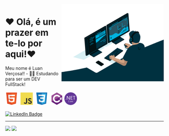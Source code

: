 <img src = "code.gif" width = "325px" align = "right">

# ❤ Olá, é um prazer em te-lo por aqui!❤
  <div id="badges">
</div>
 Meu nome é Luan Verçosa!!
- 👩‍💻 Estudando para ser um DEV FullStack!
<div>
  <br/>
 </div>
<div> 
  <img src="https://github.com/devicons/devicon/blob/master/icons/html5/html5-original.svg" title="HTML5" alt="HTML" width="40" height="40"/>&nbsp;
  <img src="https://github.com/devicons/devicon/blob/master/icons/javascript/javascript-original.svg" title="JavaScript" alt="JavaScript" width="40" height="40"/>&nbsp;
  <img src="https://raw.githubusercontent.com/devicons/devicon/master/icons/css3/css3-original.svg" alt="CSS" height="40" width="40">&nbsp;
  <img src="https://raw.githubusercontent.com/devicons/devicon/master/icons/csharp/csharp-original.svg" alt="Csharp" height="40" width="40" >
  <img src="https://github.com/devicons/devicon/blob/master/icons/dotnetcore/dotnetcore-original.svg" alt="Dotnet" height="40" width="40" >
</div>

<br/>

<a href = "https://www.linkedin.com/in/luan-verçosa-b76999240/">
    <img src="https://img.shields.io/badge/LinkedIn-blue?style=for-the-badge&logo=linkedin&logoColor=white" alt="LinkedIn Badge"/>
  </a>

---
<div align = "left">
<img height = "200em" src="https://github-readme-stats.vercel.app/api/top-langs/?username=LuanVercosa&show_icons=true&theme=bear&count_private=true"/>
<img height = "200em" src="https://github-readme-stats.vercel.app/api?username=LuanVercosa&show_icons=true&show_icons=true&theme=bear&count_private=true" />
</div>

